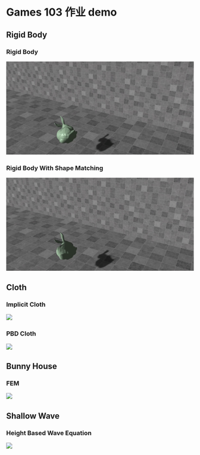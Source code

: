 # Games 103 作业 demo

## Rigid Body

### Rigid Body

![](./result/hw1-0.gif)

### Rigid Body With Shape Matching

![](./result/hw1-1.gif)

## Cloth

### Implicit Cloth

![](./result/hw2-0.gif)

### PBD Cloth

![](./result/hw2-1.gif)

## Bunny House

### FEM

![](./result/hw3-0.gif)

## Shallow Wave

### Height Based Wave Equation

![](./result/hw4-0.gif)
